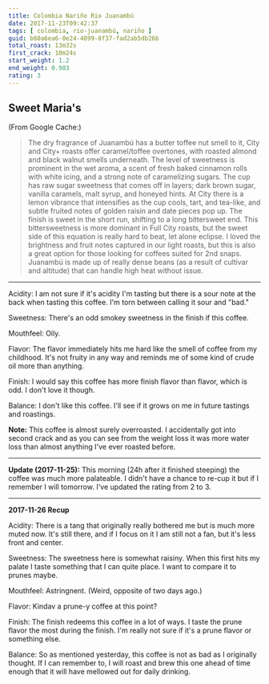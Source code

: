 ```yaml
---
title: Colombia Nariño Rio Juanambú
date: 2017-11-23T09:42:37
tags: [ colombia, rio-juanambú, nariño ]
guid: b60a6ea6-0e24-4899-8f37-fad2ab5db26b
total_roast: 13m32s
first_crack: 10m24s
start_weight: 1.2
end_weight: 0.983
rating: 3
---
```


## Sweet Maria's

(From Google Cache:)

> The dry fragrance of Juanambú has a butter toffee nut smell to it, City and
> City+ roasts offer caramel/toffee overtones, with roasted almond and black
> walnut smells underneath. The level of sweetness is prominent in the wet
> aroma, a scent of fresh baked cinnamon rolls with white icing, and a strong
> note of caramelizing sugars. The cup has raw sugar sweetness that comes off in
> layers; dark brown sugar, vanilla caramels, malt syrup, and honeyed hints. At
> City there is a lemon vibrance that intensifies as the cup cools, tart, and
> tea-like, and subtle fruited notes of golden raisin and date pieces pop up.
> The finish is sweet in the short run, shifting to a long bittersweet end. This
> bittersweetness is more dominant in Full City roasts, but the sweet side of
> this equation is really hard to beat, let alone eclipse. I loved the
> brightness and fruit notes captured in our light roasts, but this is also a
> great option for those looking for coffees suited for 2nd snaps. Juanambú is
> made up of really dense beans (as a result of cultivar and altitude) that can
> handle high heat without issue.

---

Acidity: I am not sure if it's acidity I'm tasting but there is a sour note at
the back when tasting this coffee.  I'm torn between calling it sour and "bad."

Sweetness: There's an odd smokey sweetness in the finish if this coffee.

Mouthfeel:  Oily.

Flavor: The flavor immediately hits me hard like the smell of coffee from my
childhood.  It's not fruity in any way and reminds me of some kind of crude oil
more than anything.

Finish: I would say this coffee has more finish flavor than flavor, which is
odd.  I don't love it though.

Balance: I don't like this coffee.  I'll see if it grows on me in future
tastings and roastings.

**Note:** This coffee is almost surely overroasted.  I accidentally got into
second crack and as you can see from the weight loss it was more water loss than
almost anything I've ever roasted before.

---

**Update (2017-11-25):** This morning (24h after it finished steeping) the
coffee was much more palateable.  I didn't have a chance to re-cup it but if I
remember I will tomorrow.  I've updated the rating from 2 to 3.

---

**2017-11-26 Recup**

Acidity: There is a tang that originally really bothered me but is much more
muted now.  It's still there, and if I focus on it I am still not a fan, but
it's less front and center.

Sweetness: The sweetness here is somewhat raisiny.  When this first hits my
palate I taste something that I can quite place.  I want to compare it to prunes
maybe.

Mouthfeel: Astringnent. (Weird, opposite of two days ago.)

Flavor: Kindav a prune-y coffee at this point?

Finish: The finish redeems this coffee in a lot of ways.  I taste the prune
flavor the most during the finish.  I'm really not sure if it's a prune flavor
or something else.

Balance: So as mentioned yesterday, this coffee is not as bad as I originally
thought.  If I can remember to, I will roast and brew this one ahead of time
enough that it will have mellowed out for daily drinking.
